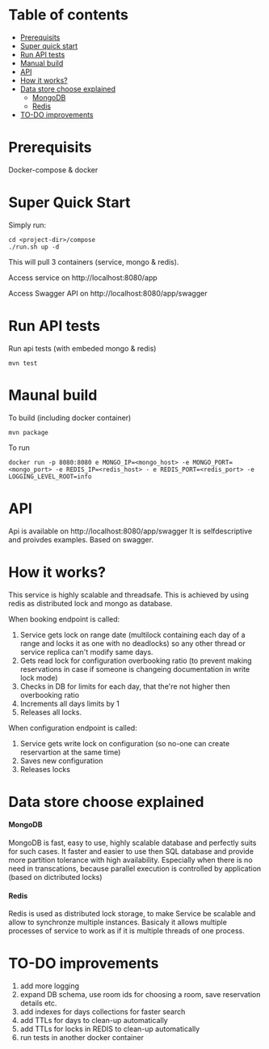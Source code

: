 # Table of contents

* [Prerequisits](#prerequisits)
* [Super quick start](#super-quick-start)
* [Run API tests](#run-api-tests)
* [Manual build](#manual-build)
* [API](#api)
* [How it works?](#how-it-works?)
* [Data store choose explained](#data-store-choose-explained)
  * [MongoDB](#mongodb)
  * [Redis](#redis)
* [TO-DO improvements](#to-do-improvements)

# Prerequisits
Docker-compose & docker

# Super Quick Start

Simply run:
```
cd <project-dir>/compose
./run.sh up -d
```
This will pull 3 containers (service, mongo & redis).

Access service on http://localhost:8080/app

Access Swagger API on http://localhost:8080/app/swagger

# Run API tests


Run api tests (with embeded mongo & redis)

```
mvn test
```

# Maunal build
To build (including docker container)
```
mvn package
```
To run 
```
docker run -p 8080:8080 e MONGO_IP=<mongo_host> -e MONGO_PORT=<mongo_port> -e REDIS_IP=<redis_host> - e REDIS_PORT=<redis_port> -e LOGGING_LEVEL_ROOT=info
```

# API
Api is available on http://localhost:8080/app/swagger
It is selfdescriptive and proivdes examples. Based on swagger.

# How it works?
This service is highly scalable and threadsafe. This is achieved by using redis as distributed lock and mongo as database.

When booking endpoint is called:
1. Service gets lock on range date (multilock containing each day of a range and locks it as one with no deadlocks) so any other thread or service replica can't modify same days.
2. Gets read lock for configuration overbooking ratio (to prevent making reservations in case if someone is changeing documentation in write lock mode)
3. Checks in DB for limits for each day, that the're not higher then overbooking ratio
4. Increments all days limits by 1
5. Releases all locks.

When configuration endpoint is called:
1. Service gets write lock on configuration (so no-one can create reservartion at the same time)
2. Saves new configuration
3. Releases locks

# Data store choose explained
#### MongoDB
MongoDB is fast, easy to use, highly scalable database and perfectly suits for such cases. It faster and easier to use then SQL database and provide more partition tolerance with high availability. Especially when there is no need in transcations, because parallel execution is controlled by application (based on dictributed locks)

#### Redis
Redis is used as distributed lock storage, to make Service be scalable and allow to synchronze multiple instances. Basicaly it allows multiple processes of service to work as if it is multiple threads of one process.

# TO-DO improvements

1. add more logging
2. expand DB schema, use room ids for choosing a room, save reservation details etc.
3. add indexes for days collections for faster search
4. add TTLs for days to clean-up automatically
5. add TTLs for locks in REDIS to clean-up automatically
6. run tests in another docker container
